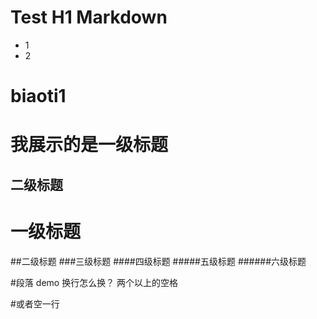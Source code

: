 # Test H1 Markdown
- 1
- 2

 biaoti1
 =======
 
 
 我展示的是一级标题
 ============
 
 二级标题
 -------
 
 # 一级标题
 ##二级标题
 ###三级标题
 ####四级标题
 #####五级标题
 ######六级标题
 
 #段落  demo  换行怎么换？   两个以上的空格
 
 #或者空一行